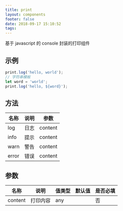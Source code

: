 ```yaml
---
title: print
layout: components
footer: false
date: 2018-09-17 15:10:52
tags:
---
```


基于 javascript 的 console 封装的打印组件

## 示例

```ts
print.log('hello, world');
// 字符串模板
let word = 'world';
print.log('hello, ${word}');
```

## 方法

| 名称  | 说明 | 参数    |
| ----- | ---- | ------- |
| log   | 日志 | content |
| info  | 提示 | content |
| warn  | 警告 | content |
| error | 错误 | content |

## 参数

| 名称    | 说明     | 值类型 | 默认值 | 是否必填 |
| ------- | -------- | ------ | ------ | -------- |
| content | 打印内容 | any    |        | 否       |
